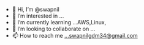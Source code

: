 - 👋 Hi, I’m @swapnil 
- 👀 I’m interested in ...
- 🌱 I’m currently learning ...AWS,Linux,
- 💞️ I’m looking to collaborate on ...
- 📫 How to reach me ...swapnilgdm34@gmail.com

<!---
swapnilgdm34/swapnilgdm34 is a ✨ special ✨ repository because its `README.md` (this file) appears on your GitHub profile.
You can click the Preview link to take a look at your changes.
--->

